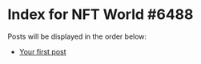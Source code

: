 # Index for NFT World #6488
Posts will be displayed in the order below:

- [Your first post](./001-first.md)

